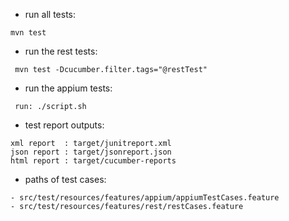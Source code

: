 * run all tests:
```
mvn test
```

* run the rest tests:
```
 mvn test -Dcucumber.filter.tags="@restTest"
```

* run the appium tests:
```
 run: ./script.sh
```

* test report outputs:
```
xml report  : target/junitreport.xml
json report : target/jsonreport.json
html report : target/cucumber-reports
```

* paths of test cases:
```
- src/test/resources/features/appium/appiumTestCases.feature
- src/test/resources/features/rest/restCases.feature
```